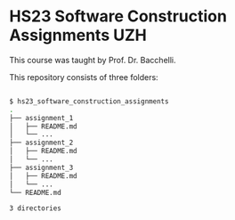 
# HS23 Software Construction Assignments UZH


This course was taught by Prof. Dr. Bacchelli.

This repository consists of three folders:
```bash

$ hs23_software_construction_assignments
.
├── assignment_1
│   ├── README.md
│   └── ...
├── assignment_2
│   ├── README.md
│   └── ...
├── assignment_3
│   ├── README.md
│   └── ...
└── README.md

3 directories
```
